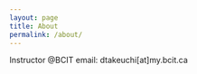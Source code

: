 ```yaml
---
layout: page
title: About
permalink: /about/
---
```


Instructor @BCIT
email: dtakeuchi[at]my.bcit.ca
